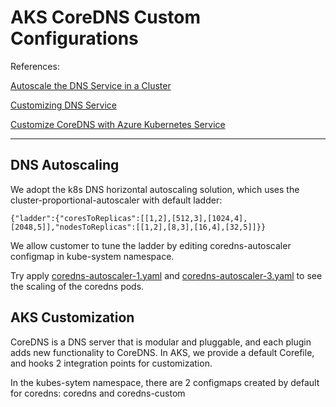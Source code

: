 # AKS CoreDNS Custom Configurations

References:

[Autoscale the DNS Service in a Cluster
](https://kubernetes.io/docs/tasks/administer-cluster/dns-horizontal-autoscaling/)

[Customizing DNS Service
](https://kubernetes.io/docs/tasks/administer-cluster/dns-custom-nameservers/#coredns)

[Customize CoreDNS with Azure Kubernetes Service](https://docs.microsoft.com/en-us/azure/aks/coredns-custom)

---
## DNS Autoscaling
We adopt the k8s DNS horizontal autoscaling solution, which uses the cluster-proportional-autoscaler with default ladder:
```
{"ladder":{"coresToReplicas":[[1,2],[512,3],[1024,4],[2048,5]],"nodesToReplicas":[[1,2],[8,3],[16,4],[32,5]]}}
```

We allow customer to tune the ladder by editing coredns-autoscaler configmap in kube-system namespace.

Try apply [coredns-autoscaler-1.yaml](coredns-autoscaler-1.yaml) and [coredns-autoscaler-3.yaml](coredns-autoscaler-3.yaml) to see the scaling of the coredns pods.

## AKS Customization
CoreDNS is a DNS server that is modular and pluggable, and each plugin adds new functionality to CoreDNS. In AKS, we provide a default Corefile, and hooks 2 integration points for customization.

In the kubes-sytem namespace, there are 2 configmaps created by default for coredns: coredns and coredns-custom

